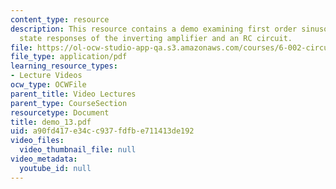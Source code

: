 ```yaml
---
content_type: resource
description: This resource contains a demo examining first order sinusoidal steady
  state responses of the inverting amplifier and an RC circuit.
file: https://ol-ocw-studio-app-qa.s3.amazonaws.com/courses/6-002-circuits-and-electronics-spring-2007/a90fd417e34cc937fdfbe711413de192_demo_13.pdf
file_type: application/pdf
learning_resource_types:
- Lecture Videos
ocw_type: OCWFile
parent_title: Video Lectures
parent_type: CourseSection
resourcetype: Document
title: demo_13.pdf
uid: a90fd417-e34c-c937-fdfb-e711413de192
video_files:
  video_thumbnail_file: null
video_metadata:
  youtube_id: null
---
```


